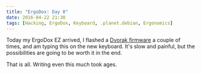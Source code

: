 ```yaml
---
title: "ErgoDox: Day 0"
date: 2016-04-22 21:30
tags: [Hacking, ErgoDox, Keyboard, .planet.debian, Ergonomics]
---
```


Today my ErgoDox EZ arrived, I flashed a [Dvorak firmware][fw] a couple of times,
and am typing this on the new keyboard. It's slow and painful, but the
possibilities are going to be worth it in the end.

 [fw]: https://github.com/algernon/qmk_firmware/tree/ergodox-ez/algernon/keyboard/ergodox_ez/keymaps/algernon

<!-- more -->

That is all. Writing even this much took ages.
